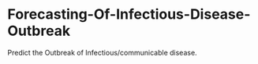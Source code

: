 # Forecasting-Of-Infectious-Disease-Outbreak
Predict the Outbreak of Infectious/communicable disease.
